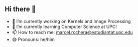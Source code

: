 ## Hi there 👋
- 🔭 I’m currently working on Kernels and Image Processing
- 🌱 I’m currently learning Computer Science at UPC!
- 📫 How to reach me: marcel.rochera@estudiantat.upc.edu
- 😄 Pronouns: he/him


